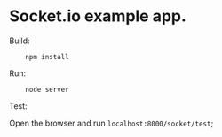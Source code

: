 # Socket.io example app.

Build:

```
    npm install
```

Run:

```
    node server
```

Test:

Open the browser and run `localhost:8000/socket/test`;